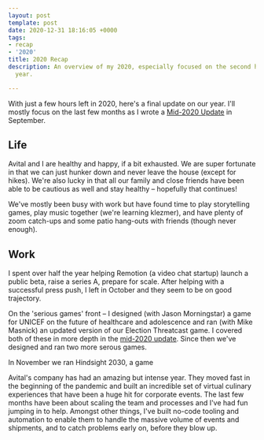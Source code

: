 ```yaml
---
layout: post
template: post
date: 2020-12-31 18:16:05 +0000
tags:
- recap
- '2020'
title: 2020 Recap
description: An overview of my 2020, especially focused on the second half of the
  year.

---
```

With just a few hours left in 2020, here's a final update on our year. I'll mostly focus on the last few months as I wrote a [Mid-2020 Update](https://blog.randylubin.com/mid-2020-update) in September.

## Life

Avital and I are healthy and happy, if a bit exhausted. We are super fortunate in that we can just hunker down and never leave the house (except for hikes). We're also lucky in that all our family and close friends have been able to be cautious as well and stay healthy – hopefully that continues!

We've mostly been busy with work but have found time to play storytelling games, play music together (we're learning klezmer), and have plenty of zoom catch-ups and some patio hang-outs with friends (though never enough).

## Work

I spent over half the year helping Remotion (a video chat startup) launch a public beta, raise a series A, prepare for scale. After helping with a successful press push, I left in October and they seem to be on good trajectory.

On the 'serious games' front – I designed (with Jason Morningstar) a game for UNICEF on the future of healthcare and adolescence and ran (with Mike Masnick) an updated version of our Election Threatcast game. I covered both of these in more depth in the [mid-2020 update](https://blog.randylubin.com/mid-2020-update). Since then we've designed and ran two more serous games.

In November we ran Hindsight 2030, a game 

Avital's company has had an amazing but intense year. They moved fast in the beginning of the pandemic and built an incredible set of virtual culinary experiences that have been a huge hit for corporate events. The last few months have been about scaling the team and processes and I've had fun jumping in to help. Amongst other things, I've built no-code tooling and automation to enable them to handle the massive volume of events and shipments, and to catch problems early on, before they blow up.